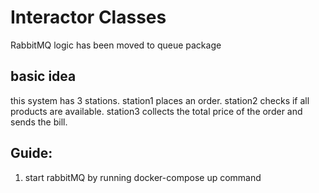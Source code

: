 # Interactor Classes

<p>RabbitMQ logic has been moved to queue package</p>

## basic idea
<p>this system has 3 stations. station1 places an order.
station2 checks if all products are available.
station3 collects the total price of the order and sends the bill.
</p>

## Guide:
<ol>
<li> start rabbitMQ by running docker-compose up command</li>
</ol>